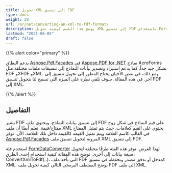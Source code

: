 ```yaml
---
title: تحويل XML إلى تنسيق FDF
type: docs
weight: 20
url: /ar/net/converting-an-xml-to-fdf-format/
description: يوضح هذا القسم كيفية تحويل XML إلى تنسيق FDF باستخدام FormDataConverter.
lastmod: "2021-06-05"
draft: false
---
```


{{% alert color="primary" %}}

يدعم النطاق [Aspose.Pdf.Facades](https://reference.aspose.com/pdf/net/aspose.pdf.facades) في [Aspose.PDF for .NET](/pdf/ar/net/) نماذج AcroForms بشكل جيد جداً. كما يدعم استيراد وتصدير بيانات النماذج إلى تنسيقات ملفات مختلفة مثل FDF وXFDF وXML. ومع ذلك، في بعض الأحيان يحتاج المطور إلى تحويل تنسيق إلى آخر. في هذه المقالة، سوف نلقي نظرة على الميزة التي تسمح لنا بتحويل تنسيق FDF إلى XML.

{{% /alert %}}

## التفاصيل

يشير FDF إلى تنسيق بيانات النماذج، ويحتوي ملف FDF على قيم النماذج في شكل زوج مفتاح/قيمة. نعلم أيضًا أن ملف XML يحتوي على القيم كعلامات. حيث يتم تمثيل المفتاح في الغالب كاسم العلامة ويتم تمثيل القيمة كالقيمة داخل تلك العلامة. الآن، توفر [Aspose.Pdf.Facades](https://reference.aspose.com/pdf/net/aspose.pdf.facades) المرونة لتحويل تنسيق ملف XML إلى تنسيق FDF.

استخدم فئة [FormDataConverter](https://reference.aspose.com/pdf/net/aspose.pdf.facades/FormDataConverter) لهذا الغرض. توفر هذه الفئة طرقًا مختلفة لتحويل صيغة بيانات إلى أخرى. توضح هذه المقالة كيفية استخدام إحدى الطرق، ConvertXmlToFdf(..)، التي تأخذ ملف FDF كمدخل أو تدفق مصدر وتحفظه في تنسيق XML. يوضح المقتطف البرمجي التالي كيفية تحويل ملف FDF إلى ملف XML.